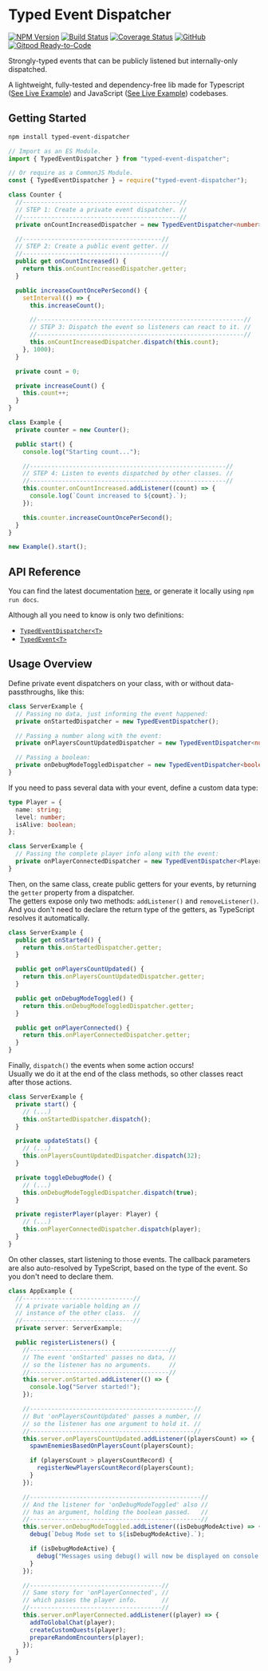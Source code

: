 

# Typed Event Dispatcher

[![NPM Version](https://img.shields.io/npm/v/typed-event-dispatcher.svg?style=flat)](https://www.npmjs.org/package/typed-event-dispatcher)
[![Build Status](https://img.shields.io/github/workflow/status/felladrin/typed-event-dispatcher/Build%20and%20Test)](https://github.com/felladrin/typed-event-dispatcher/actions?query=workflow%3A%22Build+and+Test%22)
[![Coverage Status](https://coveralls.io/repos/github/felladrin/typed-event-dispatcher/badge.svg?branch=master)](https://coveralls.io/github/felladrin/typed-event-dispatcher?branch=master)
[![GitHub](https://img.shields.io/github/license/felladrin/typed-event-dispatcher)](http://victor.mit-license.org/)
[![Gitpod Ready-to-Code](https://img.shields.io/badge/Gitpod-Ready--to--Code-blue?logo=gitpod)](https://gitpod.io/#https://github.com/felladrin/typed-event-dispatcher)

Strongly-typed events that can be publicly listened but internally-only dispatched.

A lightweight, fully-tested and dependency-free lib made for Typescript ([See Live Example](https://repl.it/@victornogueira/typed-event-dispatcher-typescript-example)) and JavaScript ([See Live Example](https://repl.it/@victornogueira/typed-event-dispatcher-javascript-example)) codebases.

## Getting Started

```sh
npm install typed-event-dispatcher
```

```js
// Import as an ES Module.
import { TypedEventDispatcher } from "typed-event-dispatcher";

// Or require as a CommonJS Module.
const { TypedEventDispatcher } = require("typed-event-dispatcher");
```

```ts
class Counter {
  //--------------------------------------------//
  // STEP 1: Create a private event dispatcher. //
  //--------------------------------------------//
  private onCountIncreasedDispatcher = new TypedEventDispatcher<number>();

  //---------------------------------------//
  // STEP 2: Create a public event getter. //
  //---------------------------------------//
  public get onCountIncreased() {
    return this.onCountIncreasedDispatcher.getter;
  }

  public increaseCountOncePerSecond() {
    setInterval(() => {
      this.increaseCount();

      //----------------------------------------------------------//
      // STEP 3: Dispatch the event so listeners can react to it. //
      //----------------------------------------------------------//
      this.onCountIncreasedDispatcher.dispatch(this.count);
    }, 1000);
  }

  private count = 0;

  private increaseCount() {
    this.count++;
  }
}

class Example {
  private counter = new Counter();

  public start() {
    console.log("Starting count...");

    //-------------------------------------------------------//
    // STEP 4: Listen to events dispatched by other classes. //
    //-------------------------------------------------------//
    this.counter.onCountIncreased.addListener((count) => {
      console.log(`Count increased to ${count}.`);
    });

    this.counter.increaseCountOncePerSecond();
  }
}

new Example().start();
```

## API Reference

You can find the latest documentation [here](https://www.victornogueira.app/typed-event-dispatcher/), or generate it locally using `npm run docs`.

Although all you need to know is only two definitions:

- [`TypedEventDispatcher<T>`](https://www.victornogueira.app/typed-event-dispatcher/classes/_typed_event_dispatcher_.typedeventdispatcher.html)
- [`TypedEvent<T>`](https://www.victornogueira.app/typed-event-dispatcher/modules/_typed_event_dispatcher_.html#typedevent)

## Usage Overview

Define private event dispatchers on your class, with or without data-passthroughs, like this:

```ts
class ServerExample {
  // Passing no data, just informing the event happened:
  private onStartedDispatcher = new TypedEventDispatcher();

  // Passing a number along with the event:
  private onPlayersCountUpdatedDispatcher = new TypedEventDispatcher<number>();

  // Passing a boolean:
  private onDebugModeToggledDispatcher = new TypedEventDispatcher<boolean>();
}
```

If you need to pass several data with your event, define a custom data type:

```ts
type Player = {
  name: string;
  level: number;
  isAlive: boolean;
};

class ServerExample {
  // Passing the complete player info along with the event:
  private onPlayerConnectedDispatcher = new TypedEventDispatcher<Player>();
}
```

Then, on the same class, create public getters for your events,
by returning the `getter` property from a dispatcher.  
The getters expose only two methods: `addListener()` and `removeListener()`.  
And you don't need to declare the return type of the getters,
as TypeScript resolves it automatically.

```ts
class ServerExample {
  public get onStarted() {
    return this.onStartedDispatcher.getter;
  }

  public get onPlayersCountUpdated() {
    return this.onPlayersCountUpdatedDispatcher.getter;
  }

  public get onDebugModeToggled() {
    return this.onDebugModeToggledDispatcher.getter;
  }

  public get onPlayerConnected() {
    return this.onPlayerConnectedDispatcher.getter;
  }
}
```

Finally, `dispatch()` the events when some action occurs!  
Usually we do it at the end of the class methods, so other
classes react after those actions.

```ts
class ServerExample {
  private start() {
    // (...)
    this.onStartedDispatcher.dispatch();
  }

  private updateStats() {
    // (...)
    this.onPlayersCountUpdatedDispatcher.dispatch(32);
  }

  private toggleDebugMode() {
    // (...)
    this.onDebugModeToggledDispatcher.dispatch(true);
  }

  private registerPlayer(player: Player) {
    // (...)
    this.onPlayerConnectedDispatcher.dispatch(player);
  }
}
```

On other classes, start listening to those events.
The callback parameters are also auto-resolved by TypeScript,
based on the type of the event. So you don't need to declare them.

```ts
class AppExample {
  //-------------------------------//
  // A private variable holding an //
  // instance of the other class.  //
  //-------------------------------//
  private server: ServerExample;

  public registerListeners() {
    //---------------------------------------//
    // The event 'onStarted' passes no data, //
    // so the listener has no arguments.     //
    //---------------------------------------//
    this.server.onStarted.addListener(() => {
      console.log("Server started!");
    });

    //----------------------------------------------//
    // But 'onPlayersCountUpdated' passes a number, //
    // so the listener has one argument to hold it. //
    //----------------------------------------------//
    this.server.onPlayersCountUpdated.addListener((playersCount) => {
      spawnEnemiesBasedOnPlayersCount(playersCount);

      if (playersCount > playersCountRecord) {
        registerNewPlayersCountRecord(playersCount);
      }
    });

    //------------------------------------------------//
    // And the listener for 'onDebugModeToggled' also //
    // has an argument, holding the boolean passed.   //
    //------------------------------------------------//
    this.server.onDebugModeToggled.addListener((isDebugModeActive) => {
      debug(`Debug Mode set to ${isDebugModeActive}.`);

      if (isDebugModeActive) {
        debug("Messages using debug() will now be displayed on console.");
      }
    });

    //-------------------------------------//
    // Same story for 'onPlayerConnected', //
    // which passes the player info.       //
    //-------------------------------------//
    this.server.onPlayerConnected.addListener((player) => {
      addToGlobalChat(player);
      createCustomQuests(player);
      prepareRandomEncounters(player);
    });
  }
}
```
